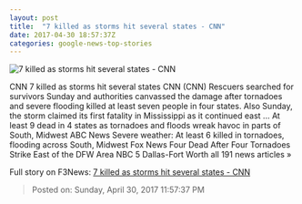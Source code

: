 ```yaml
---
layout: post
title:  "7 killed as storms hit several states - CNN"
date: 2017-04-30 18:57:37Z
categories: google-news-top-stories
---
```


![7 killed as storms hit several states - CNN](http://i2.cdn.cnn.com/cnnnext/dam/assets/170430035134-texas-tornado-super-tease.jpg)

CNN 7 killed as storms hit several states CNN (CNN) Rescuers searched for survivors Sunday and authorities canvassed the damage after tornadoes and severe flooding killed at least seven people in four states. Also Sunday, the storm claimed its first fatality in Mississippi as it continued east ... At least 9 dead in 4 states as tornadoes and floods wreak havoc in parts of South, Midwest ABC News Severe weather: At least 6 killed in tornadoes, flooding across South, Midwest Fox News Four Dead After Four Tornadoes Strike East of the DFW Area NBC 5 Dallas-Fort Worth all 191 news articles »


Full story on F3News: [7 killed as storms hit several states - CNN](http://www.f3nws.com/n/gnn2NJ)

> Posted on: Sunday, April 30, 2017 11:57:37 PM
